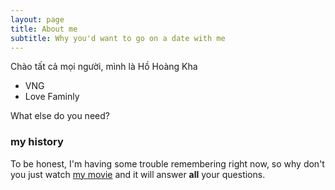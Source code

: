 ```yaml
---
layout: page
title: About me
subtitle: Why you'd want to go on a date with me
---
```


Chào tất cả mọi người, mình là Hồ Hoàng Kha
- VNG
- Love Faminly

What else do you need?

### my history

To be honest, I'm having some trouble remembering right now, so why don't you just watch [my movie](http://en.wikipedia.org/wiki/The_Princess_Bride_%28film%29) and it will answer **all** your questions.
